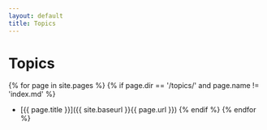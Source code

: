 ```yaml
---
layout: default
title: Topics
---
```


# Topics

{% for page in site.pages %}
  {% if page.dir == '/topics/' and page.name != 'index.md' %}
- [{{ page.title }}]({{ site.baseurl }}{{ page.url }})
  {% endif %}
{% endfor %} 